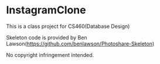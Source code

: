# InstagramClone
This is a class project for CS460(Database Design) <br/>

Skeleton code is provided by Ben Lawson(https://github.com/benlawson/Photoshare-Skeleton)

No copyright infringement intended.






